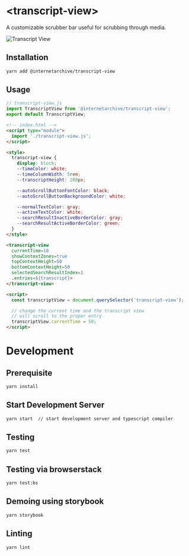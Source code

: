 # \<transcript-view>

A customizable scrubber bar useful for scrubbing through media.

![Transcript View](./assets/img/transcript-view.gif "Transcript View Demo")

## Installation
```bash
yarn add @internetarchive/transcript-view
```

## Usage
```js
// transcript-view.js
import TranscriptView from '@internetarchive/transcript-view';
export default TranscriptView;
```

```html
<!-- index.html -->
<script type="module">
  import './transcript-view.js';
</script>

<style>
  transcript-view {
    display: block;
    --timeColor: white;
    --timeColumnWidth: 5rem;
    --transcriptHeight: 200px;

    --autoScrollButtonFontColor: black;
    --autoScrollButtonBackgroundColor: white;

    --normalTextColor: gray;
    --activeTextColor: white;
    --searchResultInactiveBorderColor: gray;
    --searchResultActiveBorderColor: green;
  }
</style>

<transcript-view
  currentTime=10
  showContextZones=true
  topContextHeight=50
  bottomContextHeight=50
  selectedSearchResultIndex=1
  .entries=${transcript}>
</transcript-view>

<script>
  const transcriptView = document.querySelector('transcript-view');

  // change the current time and the transcript view
  // will scroll to the proper entry
  transcriptView.currentTime = 50;
</script>

```

# Development

## Prerequisite
```bash
yarn install
```

## Start Development Server
```bash
yarn start  // start development server and typescript compiler
```

## Testing
```bash
yarn test
```

## Testing via browserstack
```bash
yarn test:bs
```

## Demoing using storybook
```bash
yarn storybook
```

## Linting
```bash
yarn lint
```
